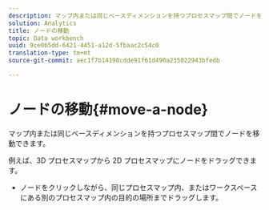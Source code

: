 ```yaml
---
description: マップ内または同じベースディメンションを持つプロセスマップ間でノードを移動できます。
solution: Analytics
title: ノードの移動
topic: Data workbench
uuid: 9ce0b5dd-6421-4451-a12d-5fbaac2c54c0
translation-type: tm+mt
source-git-commit: aec1f7b14198cdde91f61d490a235022943bfedb

---
```



# ノードの移動{#move-a-node}

マップ内または同じベースディメンションを持つプロセスマップ間でノードを移動できます。

例えば、3D プロセスマップから 2D プロセスマップにノードをドラッグできます。

* ノードをクリックしながら、同じプロセスマップ内、またはワークスペースにある別のプロセスマップ内の目的の場所までドラッグします。


